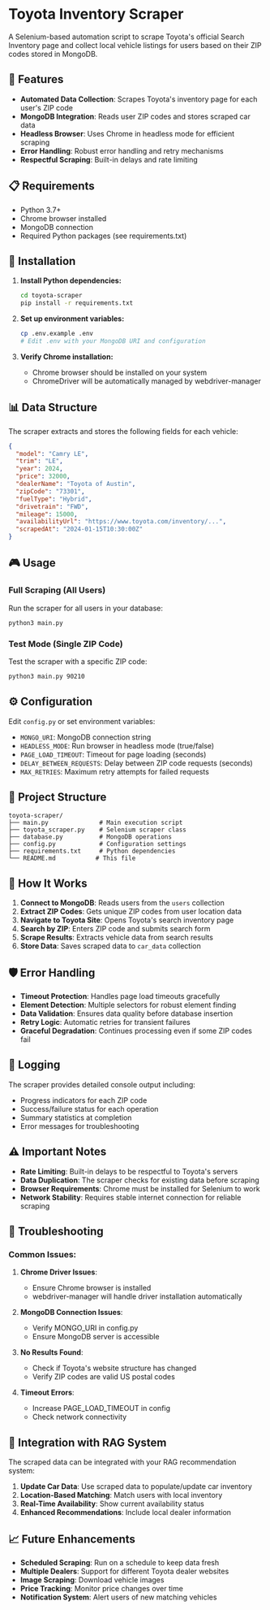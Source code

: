 # Toyota Inventory Scraper

A Selenium-based automation script to scrape Toyota's official Search Inventory page and collect local vehicle listings for users based on their ZIP codes stored in MongoDB.

## 🎯 Features

- **Automated Data Collection**: Scrapes Toyota's inventory page for each user's ZIP code
- **MongoDB Integration**: Reads user ZIP codes and stores scraped car data
- **Headless Browser**: Uses Chrome in headless mode for efficient scraping
- **Error Handling**: Robust error handling and retry mechanisms
- **Respectful Scraping**: Built-in delays and rate limiting

## 📋 Requirements

- Python 3.7+
- Chrome browser installed
- MongoDB connection
- Required Python packages (see requirements.txt)

## 🚀 Installation

1. **Install Python dependencies:**
   ```bash
   cd toyota-scraper
   pip install -r requirements.txt
   ```

2. **Set up environment variables:**
   ```bash
   cp .env.example .env
   # Edit .env with your MongoDB URI and configuration
   ```

3. **Verify Chrome installation:**
   - Chrome browser should be installed on your system
   - ChromeDriver will be automatically managed by webdriver-manager

## 📊 Data Structure

The scraper extracts and stores the following fields for each vehicle:

```json
{
  "model": "Camry LE",
  "trim": "LE", 
  "year": 2024,
  "price": 32000,
  "dealerName": "Toyota of Austin",
  "zipCode": "73301",
  "fuelType": "Hybrid",
  "drivetrain": "FWD",
  "mileage": 15000,
  "availabilityUrl": "https://www.toyota.com/inventory/...",
  "scrapedAt": "2024-01-15T10:30:00Z"
}
```

## 🎮 Usage

### Full Scraping (All Users)

Run the scraper for all users in your database:

```bash
python3 main.py
```

### Test Mode (Single ZIP Code)

Test the scraper with a specific ZIP code:

```bash
python3 main.py 90210
```

## ⚙️ Configuration

Edit `config.py` or set environment variables:

- `MONGO_URI`: MongoDB connection string
- `HEADLESS_MODE`: Run browser in headless mode (true/false)
- `PAGE_LOAD_TIMEOUT`: Timeout for page loading (seconds)
- `DELAY_BETWEEN_REQUESTS`: Delay between ZIP code requests (seconds)
- `MAX_RETRIES`: Maximum retry attempts for failed requests

## 📁 Project Structure

```
toyota-scraper/
├── main.py              # Main execution script
├── toyota_scraper.py    # Selenium scraper class
├── database.py          # MongoDB operations
├── config.py            # Configuration settings
├── requirements.txt     # Python dependencies
└── README.md           # This file
```

## 🔧 How It Works

1. **Connect to MongoDB**: Reads users from the `users` collection
2. **Extract ZIP Codes**: Gets unique ZIP codes from user location data
3. **Navigate to Toyota Site**: Opens Toyota's search inventory page
4. **Search by ZIP**: Enters ZIP code and submits search form
5. **Scrape Results**: Extracts vehicle data from search results
6. **Store Data**: Saves scraped data to `car_data` collection

## 🛡️ Error Handling

- **Timeout Protection**: Handles page load timeouts gracefully
- **Element Detection**: Multiple selectors for robust element finding
- **Data Validation**: Ensures data quality before database insertion
- **Retry Logic**: Automatic retries for transient failures
- **Graceful Degradation**: Continues processing even if some ZIP codes fail

## 📝 Logging

The scraper provides detailed console output including:
- Progress indicators for each ZIP code
- Success/failure status for each operation
- Summary statistics at completion
- Error messages for troubleshooting

## ⚠️ Important Notes

- **Rate Limiting**: Built-in delays to be respectful to Toyota's servers
- **Data Duplication**: The scraper checks for existing data before scraping
- **Browser Requirements**: Chrome must be installed for Selenium to work
- **Network Stability**: Requires stable internet connection for reliable scraping

## 🐛 Troubleshooting

### Common Issues:

1. **Chrome Driver Issues**: 
   - Ensure Chrome browser is installed
   - webdriver-manager will handle driver installation automatically

2. **MongoDB Connection Issues**:
   - Verify MONGO_URI in config.py
   - Ensure MongoDB server is accessible

3. **No Results Found**:
   - Check if Toyota's website structure has changed
   - Verify ZIP codes are valid US postal codes

4. **Timeout Errors**:
   - Increase PAGE_LOAD_TIMEOUT in config
   - Check network connectivity

## 🔄 Integration with RAG System

The scraped data can be integrated with your RAG recommendation system:

1. **Update Car Data**: Use scraped data to populate/update car inventory
2. **Location-Based Matching**: Match users with local inventory
3. **Real-Time Availability**: Show current availability status
4. **Enhanced Recommendations**: Include local dealer information

## 📈 Future Enhancements

- **Scheduled Scraping**: Run on a schedule to keep data fresh
- **Multiple Dealers**: Support for different Toyota dealer websites
- **Image Scraping**: Download vehicle images
- **Price Tracking**: Monitor price changes over time
- **Notification System**: Alert users of new matching vehicles
